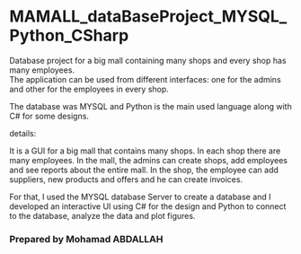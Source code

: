 # MAMALL_dataBaseProject_MYSQL_Python_CSharp
Database project for a big mall containing many shops and every shop has many employees.  
The application can be used from different interfaces: one for the admins and other for the employees in every shop. 

The database was MYSQL and Python is the main used language along with C# for some designs.

details:  

It is a GUI for a big mall that contains many shops.
In each shop there are many employees.
In the mall, the admins can create shops, add employees and see reports about the entire mall.
In the shop, the employee can add suppliers, new products and offers and he can create invoices.

For that, I used the MYSQL database Server to create a database and I developed an interactive UI
using C# for the design and Python to connect to the database, analyze the data and plot figures.

### Prepared by Mohamad ABDALLAH
